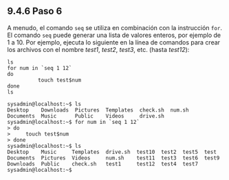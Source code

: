 ## 9.4.6 Paso 6
A menudo, el comando `seq` se utiliza en combinación con la instrucción `for`. El comando `seq` puede generar una lista de valores enteros, por ejemplo de 1 a 10. Por ejemplo, ejecuta lo siguiente en la línea de comandos para crear los archivos con el nombre _test1_, _test2_, _test3_, etc. (hasta _test12_):

	ls
	for num in `seq 1 12`
	do
	          touch test$num
	done
	ls

```shell-session
sysadmin@localhost:~$ ls                                                      
Desktop    Downloads  Pictures  Templates  check.sh  num.sh                   
Documents  Music      Public    Videos     drive.sh                           
sysadmin@localhost:~$ for num in `seq 1 12`                                   
> do                                                                          
>     touch test$num                                                          
> done                                                                        
sysadmin@localhost:~$ ls
Desktop    Music     Templates  drive.sh  test10  test2  test5  test
Documents  Pictures  Videos     num.sh    test11  test3  test6  test9
Downloads  Public    check.sh   test1     test12  test4  test7                
sysadmin@localhost:~$
```